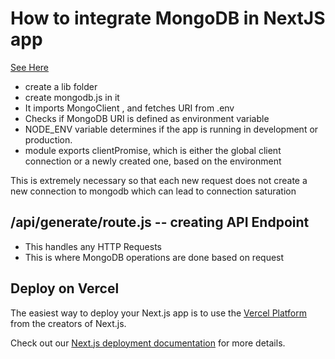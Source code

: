 # How to integrate MongoDB in NextJS app
[See Here](https://www.codewithharry.com/blogpost/%60how-to-integrate-mongodb-into-your-nextjs-apps%60/)

- create a lib folder 
- create mongodb.js in it
- It imports MongoClient , and fetches URI from .env
- Checks if MongoDB URI is defined as environment variable
- NODE_ENV variable determines if the app is running in development or production.
- module exports clientPromise, which is either the global client connection or a newly created one, based on the environment

This is extremely necessary so that each new request does not create a new connection to mongodb which can lead to connection saturation

## /api/generate/route.js -- creating API Endpoint
- This handles any HTTP Requests
- This is where MongoDB operations are done based on request 

## Deploy on Vercel

The easiest way to deploy your Next.js app is to use the [Vercel Platform](https://vercel.com/new?utm_medium=default-template&filter=next.js&utm_source=create-next-app&utm_campaign=create-next-app-readme) from the creators of Next.js.

Check out our [Next.js deployment documentation](https://nextjs.org/docs/app/building-your-application/deploying) for more details.
